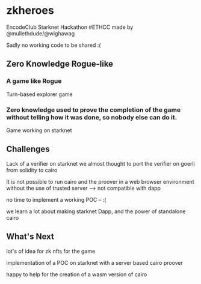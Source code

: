 # zkheroes
EncodeClub Starknet Hackathon #ETHCC
made by @mullethdude/@wighawag

Sadly no working code to be shared :(

## Zero Knowledge Rogue-like
### A game like Rogue
  Turn-based explorer game

  ### Zero knowledge used to prove the completion of the game without telling how it was done, so nobody else can do it.
   Game working on starknet
## Challenges
Lack of a verifier on starknet we almost thought to port the verifier on goerli from solidity to cairo

It is not possible to run cairo and the proover in a web browser environment without the use of trusted server --> not compatible with dapp

no time to implement a working POC – :(

we learn a lot about making starknet Dapp, and the power of standalone cairo

## What's Next

lot's of idea for zk nfts for the game

implementation of a POC on starknet with a server based cairo proover

happy to help for the creation of a wasm version of cairo
